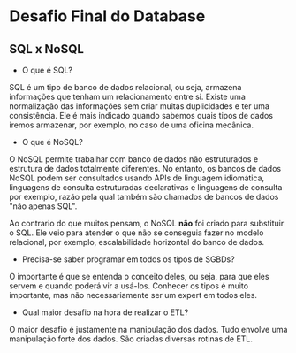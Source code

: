 # Desafio Final do Database

## SQL x NoSQL

- O que é SQL?

SQL é um tipo de banco de dados relacional, ou seja, armazena informações que tenham um relacionamento entre si. Existe uma normalização das informações sem criar muitas duplicidades e ter uma consistência. Ele é mais indicado quando sabemos quais tipos de dados iremos armazenar, por exemplo, no caso de uma oficina mecânica.

- O que é NoSQL?

O NoSQL permite trabalhar com banco de dados não estruturados e estrutura de dados totalmente diferentes. No entanto, os bancos de dados NoSQL podem ser consultados usando APIs de linguagem idiomática, linguagens de consulta estruturadas declarativas e linguagens de consulta por exemplo, razão pela qual também são chamados de bancos de dados "não apenas SQL".

Ao contrario do que muitos pensam, o NoSQL **não** foi criado para substituir o SQL. Ele veio para atender o que não se conseguia fazer no modelo relacional, por exemplo, escalabilidade horizontal do banco de dados.

- Precisa-se saber programar em todos os tipos de SGBDs?

O importante é que se entenda o conceito deles, ou seja, para que eles servem e quando poderá vir a usá-los. Conhecer os tipos é muito importante, mas não necessariamente ser um expert em todos eles.

- Qual maior desafio na hora de realizar o ETL?

O maior desafio é justamente na manipulação dos dados. Tudo envolve uma manipulação forte dos dados. São criadas diversas rotinas de ETL.